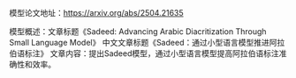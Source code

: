 模型论文地址：https://arxiv.org/abs/2504.21635

模型概述：文章标题《Sadeed: Advancing Arabic Diacritization Through Small Language Model》
中文文章标题《Sadeed：通过小型语言模型推进阿拉伯语标注》
文章内容：提出Sadeed模型，通过小型语言模型提高阿拉伯语标注准确性和效率。
